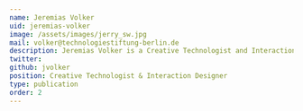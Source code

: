 ```yaml
---
name: Jeremias Volker
uid: jeremias-volker
image: /assets/images/jerry_sw.jpg
mail: volker@technologiestiftung-berlin.de
description: Jeremias Volker is a Creative Technologist and Interaction Designer at the Technologiestiftung Berlin. He studied interface design at the Potsdam University of Applied Sciences and later taught programming and generative design at the Magdeburg University of Applied Sciences. Most recently, he developed interactive digital content for exhibitions and stage performances. At CityLAB Berlin he works on the conception, design and development of physical and digital prototypes and the visualization of data.
twitter:
github: jvolker
position: Creative Technologist & Interaction Designer
type: publication
order: 2
---
```

